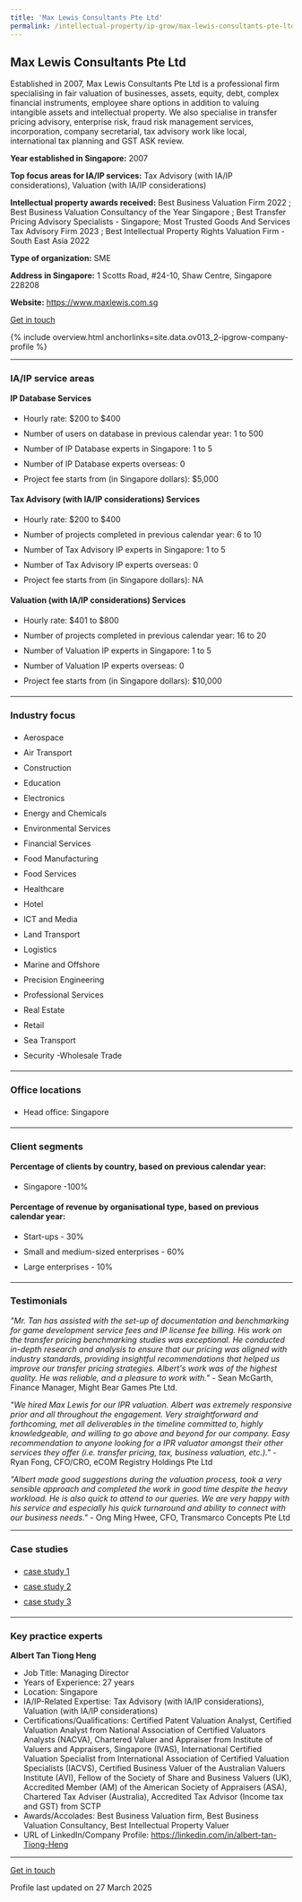 ```yaml
---
title: 'Max Lewis Consultants Pte Ltd'
permalink: /intellectual-property/ip-grow/max-lewis-consultants-pte-ltd/
---
```


## Max Lewis Consultants Pte Ltd

Established in 2007, Max Lewis Consultants Pte Ltd is a professional firm specialising in fair valuation of businesses, assets, equity, debt, complex financial instruments, employee share options in addition to valuing intangible assets and intellectual property. We also specialise in transfer pricing advisory, enterprise risk, fraud risk management services, incorporation, company secretarial, tax advisory work like local, international tax planning and GST ASK review.

<b>Year established in Singapore:</b> 2007

<b>Top focus areas for IA/IP services:</b> Tax Advisory (with IA/IP considerations), Valuation (with IA/IP considerations)

<b>Intellectual property awards received:</b> Best Business Valuation Firm 2022 ; Best Business Valuation Consultancy of the Year Singapore ; Best Transfer Pricing Advisory Specialists - Singapore; Most Trusted Goods And Services Tax Advisory Firm 2023 ; Best Intellectual Property Rights Valuation Firm - South East Asia 2022

<b>Type of organization:</b> SME

<b>Address in Singapore:</b> 1 Scotts Road, #24-10, Shaw Centre, Singapore 228208

<b>Website:</b> <a href='https://www.maxlewis.com.sg'>https://www.maxlewis.com.sg</a>

<a class='btn' href='https://form.gov.sg/67ce7e0d6c77bb89d04eb17d' target='_blank' rel='noopener'>Get in touch</a>

{% include overview.html anchorlinks=site.data.ov013_2-ipgrow-company-profile %}

---
<a name='ip-related-service-areas'></a>
### IA/IP service areas

**IP Database Services**

<ul>
<li style='line-height: 27px; margin: 0px 0px !important'>Hourly rate:  $200 to $400</li>
<li style='line-height: 27px; margin: 0px 0px !important'>Number of users on database in previous calendar year: 1 to 500</li>
<li style='line-height: 27px; margin: 0px 0px !important'>Number of IP Database experts in Singapore: 1 to 5</li>
<li style='line-height: 27px; margin: 0px 0px !important'>Number of IP Database experts overseas: 0</li>
<li style='line-height: 27px; margin: 0px 0px !important'>Project fee starts from (in Singapore dollars):  $5,000</li>
</ul>

**Tax Advisory (with IA/IP considerations) Services**

<ul>
<li style='line-height: 27px; margin: 0px 0px !important'>Hourly rate:  $200 to $400</li>
<li style='line-height: 27px; margin: 0px 0px !important'>Number of projects completed in previous calendar year: 6 to 10</li>
<li style='line-height: 27px; margin: 0px 0px !important'>Number of Tax Advisory IP experts in Singapore: 1 to 5</li>
<li style='line-height: 27px; margin: 0px 0px !important'>Number of Tax Advisory IP experts overseas: 0</li>
<li style='line-height: 27px; margin: 0px 0px !important'>Project fee starts from (in Singapore dollars):  NA</li>
</ul>

**Valuation (with IA/IP considerations) Services**

<ul>
<li style='line-height: 27px; margin: 0px 0px !important'>Hourly rate:  $401 to $800</li>
<li style='line-height: 27px; margin: 0px 0px !important'>Number of projects completed in previous calendar year: 16 to 20</li>
<li style='line-height: 27px; margin: 0px 0px !important'>Number of Valuation IP experts in Singapore: 1 to 5</li>
<li style='line-height: 27px; margin: 0px 0px !important'>Number of Valuation IP experts overseas: 0</li>
<li style='line-height: 27px; margin: 0px 0px !important'>Project fee starts from (in Singapore dollars):  $10,000</li>
</ul>

---
<a name='industry-focus'></a>
### Industry focus

<ul><li style='line-height: 27px; margin: 0px 0px !important'> Aerospace</li><li style='line-height: 27px; margin: 0px 0px !important'>Air Transport</li><li style='line-height: 27px; margin: 0px 0px !important'>Construction</li><li style='line-height: 27px; margin: 0px 0px !important'>Education</li><li style='line-height: 27px; margin: 0px 0px !important'>Electronics</li><li style='line-height: 27px; margin: 0px 0px !important'>Energy and Chemicals</li><li style='line-height: 27px; margin: 0px 0px !important'>Environmental Services</li><li style='line-height: 27px; margin: 0px 0px !important'>Financial Services</li><li style='line-height: 27px; margin: 0px 0px !important'>Food Manufacturing</li><li style='line-height: 27px; margin: 0px 0px !important'>Food Services</li><li style='line-height: 27px; margin: 0px 0px !important'>Healthcare</li><li style='line-height: 27px; margin: 0px 0px !important'>Hotel</li><li style='line-height: 27px; margin: 0px 0px !important'>ICT and Media</li><li style='line-height: 27px; margin: 0px 0px !important'>Land Transport</li><li style='line-height: 27px; margin: 0px 0px !important'>Logistics</li><li style='line-height: 27px; margin: 0px 0px !important'>Marine and Offshore</li><li style='line-height: 27px; margin: 0px 0px !important'>Precision Engineering</li><li style='line-height: 27px; margin: 0px 0px !important'>Professional Services</li><li style='line-height: 27px; margin: 0px 0px !important'>Real Estate</li><li style='line-height: 27px; margin: 0px 0px !important'>Retail</li><li style='line-height: 27px; margin: 0px 0px !important'>Sea Transport</li><li style='line-height: 27px; margin: 0px 0px !important'>Security
-Wholesale Trade</li></ul>

---
<a name='office-locations'></a>
### Office locations

<ul><li style='line-height: 27px; margin: 0px 0px !important'> Head office: Singapore</li></ul>

---
<a name='client-segments'></a>
### Client segments

**Percentage of clients by country, based on previous calendar year:**

<ul><li style='line-height: 27px; margin: 0px 0px !important'> Singapore -100%</li></ul>

**Percentage of revenue by organisational type, based on previous calendar year:**

<ul><li style='line-height: 27px; margin: 0px 0px !important'> Start-ups - 30%</li><li style='line-height: 27px; margin: 0px 0px !important'>Small and medium-sized enterprises - 60%</li><li style='line-height: 27px; margin: 0px 0px !important'>Large enterprises - 10%</li></ul>

---
<a name='testimonials'></a>
### Testimonials

*"Mr. Tan has assisted with the set-up of documentation and benchmarking for game development service fees and IP license fee billing. His work on the transfer pricing benchmarking studies was exceptional. He conducted in-depth research and analysis to ensure that our pricing was aligned with industry standards, providing insightful recommendations that helped us improve our transfer pricing strategies. Albert's work was of the highest quality. He was reliable, and a pleasure to work with."* - Sean McGarth, Finance Manager, Might Bear Games Pte Ltd.

*"We hired Max Lewis for our IPR valuation. Albert was extremely responsive prior and all throughout the engagement. Very straightforward and forthcoming, met all deliverables in the timeline committed to, highly knowledgeable, and willing to go above and beyond for our company. Easy recommendation to anyone looking for a IPR valuator amongst their other services they offer (i.e. transfer pricing, tax, business valuation, etc.)."* - Ryan Fong, CFO/CRO, eCOM Registry Holdings Pte Ltd

*"Albert made good suggestions during the valuation process, took a very sensible approach and completed the work in good time despite the heavy workload. He is also quick to attend to our queries. We are very happy with his service and especially his quick turnaround and ability to connect with our business needs."* - Ong Ming Hwee, CFO, Transmarco Concepts Pte Ltd




---
<a name='case-studies'></a>
### Case studies

<ul><li style='line-height: 27px; margin: 0px 0px !important'> <a href="https://www.maxlewis.com.sg/our-services/business-valuation-services/" target="_blank" rel="noopener">case study 1</a></li><li style='line-height: 27px; margin: 0px 0px !important'><a href="https://www.maxlewis.com.sg/our-services/intangible-assets-valuation/" target="_blank" rel="noopener">case study 2</a></li><li style='line-height: 27px; margin: 0px 0px !important'><a href="https://www.maxlewis.com.sg/our-services/derivatives-valuation/" target="_blank" rel="noopener">case study 3</a>

</li></ul>

---
<a name='key-practice-experts'></a>
### Key practice experts

**Albert Tan Tiong Heng**

- Job Title: Managing Director
- Years of Experience: 27 years
- Location: Singapore
- IA/IP-Related Expertise: Tax Advisory (with IA/IP considerations), Valuation (with IA/IP considerations)
- Certifications/Qualifications: Certified Patent Valuation Analyst, Certified Valuation Analyst from National Association of Certified Valuators Analysts (NACVA), Chartered Valuer and Appraiser from Institute of Valuers and Appraisers, Singapore (IVAS), International Certified Valuation Specialist from International Association of Certified Valuation Specialists (IACVS), Certified Business Valuer of the Australian Valuers Institute (AVI), Fellow of the Society of Share and Business Valuers (UK), Accredited Member (AM) of the American Society of Appraisers (ASA), Chartered Tax Adviser (Australia),  Accredited Tax Advisor (Income tax and GST) from SCTP
- Awards/Accolades: Best Business Valuation firm, Best Business Valuation Consultancy, Best Intellectual Property Valuer
- URL of LinkedIn/Company Profile: <a href="https://linkedin.com/in/albert-tan-Tiong-Heng" target="_blank" rel="noopener">https://linkedin.com/in/albert-tan-Tiong-Heng</a>

---
<p>
<a class='btn' href='https://form.gov.sg/67ce7e0d6c77bb89d04eb17d' target='_blank' rel='noopener'>Get in touch</a>
</p>
Profile last updated on 27 March 2025
